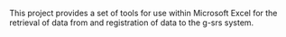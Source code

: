 This project provides a set of tools for use within Microsoft Excel for the retrieval of data from and registration of data to the g-srs system.